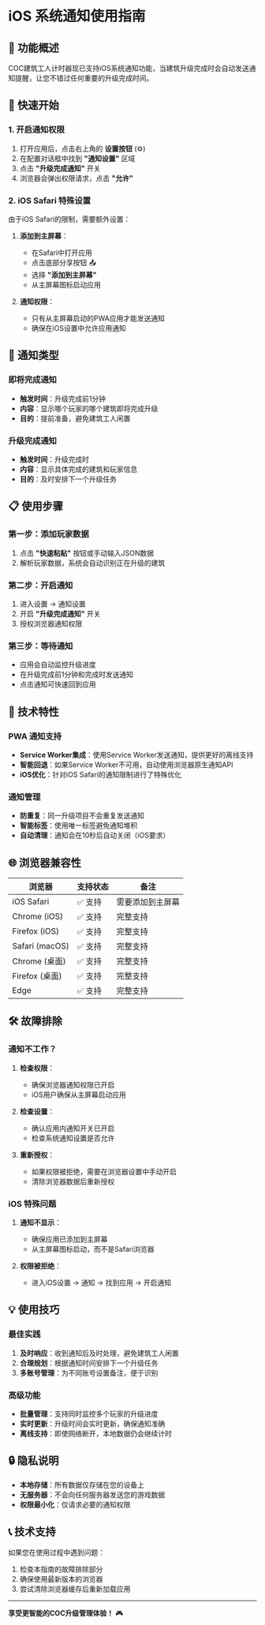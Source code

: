# iOS 系统通知使用指南

## 📱 功能概述

COC建筑工人计时器现已支持iOS系统通知功能，当建筑升级完成时会自动发送通知提醒，让您不错过任何重要的升级完成时间。

## 🚀 快速开始

### 1. 开启通知权限

1. 打开应用后，点击右上角的 **设置按钮** (⚙️)
2. 在配置对话框中找到 **"通知设置"** 区域
3. 点击 **"升级完成通知"** 开关
4. 浏览器会弹出权限请求，点击 **"允许"**

### 2. iOS Safari 特殊设置

由于iOS Safari的限制，需要额外设置：

1. **添加到主屏幕**：
   - 在Safari中打开应用
   - 点击底部分享按钮 📤
   - 选择 **"添加到主屏幕"**
   - 从主屏幕图标启动应用

2. **通知权限**：
   - 只有从主屏幕启动的PWA应用才能发送通知
   - 确保在iOS设置中允许应用通知

## 🔔 通知类型

### 即将完成通知
- **触发时间**：升级完成前1分钟
- **内容**：显示哪个玩家的哪个建筑即将完成升级
- **目的**：提前准备，避免建筑工人闲置

### 升级完成通知
- **触发时间**：升级完成时
- **内容**：显示具体完成的建筑和玩家信息
- **目的**：及时安排下一个升级任务

## 📋 使用步骤

### 第一步：添加玩家数据
1. 点击 **"快速粘贴"** 按钮或手动输入JSON数据
2. 解析玩家数据，系统会自动识别正在升级的建筑

### 第二步：开启通知
1. 进入设置 → 通知设置
2. 开启 **"升级完成通知"** 开关
3. 授权浏览器通知权限

### 第三步：等待通知
- 应用会自动监控升级进度
- 在升级完成前1分钟和完成时发送通知
- 点击通知可快速回到应用

## 🔧 技术特性

### PWA 通知支持
- **Service Worker集成**：使用Service Worker发送通知，提供更好的离线支持
- **智能回退**：如果Service Worker不可用，自动使用浏览器原生通知API
- **iOS优化**：针对iOS Safari的通知限制进行了特殊优化

### 通知管理
- **防重复**：同一升级项目不会重复发送通知
- **智能标签**：使用唯一标签避免通知堆积
- **自动清理**：通知会在10秒后自动关闭（iOS要求）

## 🌐 浏览器兼容性

| 浏览器 | 支持状态 | 备注 |
|--------|----------|------|
| iOS Safari | ✅ 支持 | 需要添加到主屏幕 |
| Chrome (iOS) | ✅ 支持 | 完整支持 |
| Firefox (iOS) | ✅ 支持 | 完整支持 |
| Safari (macOS) | ✅ 支持 | 完整支持 |
| Chrome (桌面) | ✅ 支持 | 完整支持 |
| Firefox (桌面) | ✅ 支持 | 完整支持 |
| Edge | ✅ 支持 | 完整支持 |

## 🛠️ 故障排除

### 通知不工作？

1. **检查权限**：
   - 确保浏览器通知权限已开启
   - iOS用户确保从主屏幕启动应用

2. **检查设置**：
   - 确认应用内通知开关已开启
   - 检查系统通知设置是否允许

3. **重新授权**：
   - 如果权限被拒绝，需要在浏览器设置中手动开启
   - 清除浏览器数据后重新授权

### iOS 特殊问题

1. **通知不显示**：
   - 确保应用已添加到主屏幕
   - 从主屏幕图标启动，而不是Safari浏览器

2. **权限被拒绝**：
   - 进入iOS设置 → 通知 → 找到应用 → 开启通知

## 💡 使用技巧

### 最佳实践
1. **及时响应**：收到通知后及时处理，避免建筑工人闲置
2. **合理规划**：根据通知时间安排下一个升级任务
3. **多账号管理**：为不同账号设置备注，便于识别

### 高级功能
- **批量管理**：支持同时监控多个玩家的升级进度
- **实时更新**：升级时间会实时更新，确保通知准确
- **离线支持**：即使网络断开，本地数据仍会继续计时

## 🔒 隐私说明

- **本地存储**：所有数据仅存储在您的设备上
- **无服务器**：不会向任何服务器发送您的游戏数据
- **权限最小化**：仅请求必要的通知权限

## 📞 技术支持

如果您在使用过程中遇到问题：

1. 检查本指南的故障排除部分
2. 确保使用最新版本的浏览器
3. 尝试清除浏览器缓存后重新加载应用

---

**享受更智能的COC升级管理体验！** 🎮